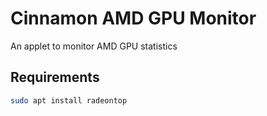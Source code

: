 # Cinnamon AMD GPU Monitor
An applet to monitor AMD GPU statistics

## Requirements

```bash
sudo apt install radeontop
```
